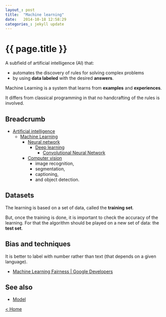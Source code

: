 ```yaml
---
layout_: post
title:  "Machine learning"
date:   2014-10-18 12:58:29
categories_: jekyll update
---
```


# {{ page.title }}

A subfield of artificial intelligence (AI) that:
- automates the discovery of rules for solving complex problems 
- by using __data labeled__ with the desired __answers__. 

Machine Learning is a system that learns from __examples__ and __experiences__.

It differs from classical programming in that no handcrafting of the rules is involved.


## Breadcrumb

- [Artificial intelligence](artificial-intelligence.html)
  - [Machine Learning](machine-learning.html)
    - [Neural network](neural-network.html)
      - [Deep learning](deep-learning.html)
        - [Convolutional Neural Network](convolution.html)
    - [Computer vision](computer-vision.html)
        - image recognition, 
        - segmentation, 
        - captioning, 
        - and object detection.


## Datasets

The learning is based on a set of data, called the __training set__.

But, once the training is done, it is important to check the accuracy of the learning. For that the algorithm should be played on a new set of data: the __test set__.


## Bias and techniques

It is better to label with number rather than text (that depends on a given language).

- [Machine Learning Fairness | Google Developers](https://developers.google.com/machine-learning/fairness-overview/)


## See also

- [Model](model.html) 


[< Home](..)